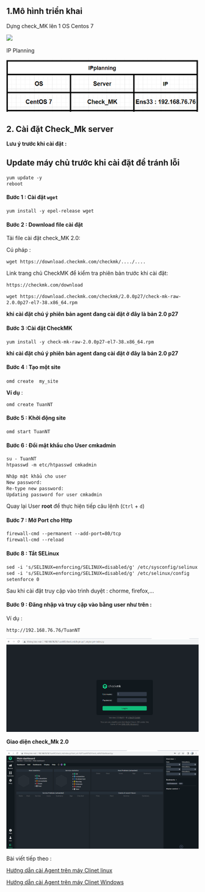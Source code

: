 ## 1.Mô hình triển khai

Dựng check_MK lên 1 OS Centos 7

<img src= https://i.imgur.com/7SAdZdJ.png width=50%>

IP Planning

![](../image/MK_setup_2.png)

## 2. Cài đặt Check_Mk server

**Lưu ý trước khi cài đặt :**

<h2>Update máy chủ trước khi cài đặt để tránh lỗi</h2>

```
yum update -y
reboot 
```



#### Bước 1 : Cài đặt ``wget``

```
yum install -y epel-release wget
```

#### Bước 2 : Download file cài đặt

Tải file cài đặt check_MK 2.0:

Cú pháp :

```
wget https://download.checkmk.com/checkmk/..../....
```
Link trang chủ CheckMK để kiểm tra phiên bản trước khi cài đặt:

```
https://checkmk.com/download
```

```
wget https://download.checkmk.com/checkmk/2.0.0p27/check-mk-raw-2.0.0p27-el7-38.x86_64.rpm
```

**khi cài đặt chú ý phiên bản agent đang cài đặt ở đây là bản 2.0 p27**

#### Bước 3 :Cài đặt CheckMK

```
yum install -y check-mk-raw-2.0.0p27-el7-38.x86_64.rpm
```
**khi cài đặt chú ý phiên bản agent đang cài đặt ở đây là bản 2.0 p27**

#### Bước 4 : Tạo một site 

`omd create  my_site `

**Ví dụ** :

``` 
omd create TuanNT
```

#### Bước 5 : Khởi động site

```
omd start TuanNT
```

#### Bước 6 : Đổi mật khẩu cho User **cmkadmin**

```
su - TuanNT
htpasswd -m etc/htpasswd cmkadmin
```

```
Nhập mật khẩu cho user
New password:
Re-type new password:
Updating password for user cmkadmin

```



Quay lại User **root** để thực hiện tiếp câu lệnh (`Ctrl` + `d`)

#### Bước 7 : Mở Port cho Http

```
firewall-cmd --permanent --add-port=80/tcp
firewall-cmd --reload
```

#### Bước 8 : Tắt SELinux

```
sed -i 's/SELINUX=enforcing/SELINUX=disabled/g' /etc/sysconfig/selinux
sed -i 's/SELINUX=enforcing/SELINUX=disabled/g' /etc/selinux/config
setenforce 0
```

Sau khi cài đặt truy cập vào trình duyệt : chorme, firefox,... 


#### Bước 9 : **Đăng nhập và truy cập vào bằng user như trên**  :

Ví dụ : 

```
http://192.168.76.76/TuanNT
```

![](../image/MK_setup_3.png)

**Giao diện check_Mk 2.0**

![](../image/MK_setup_4.png)

Bài viết tiếp theo : 

[Hướng dẫn cài Agent trên máy Clinet linux ](Set_up_agent_checkmk_Linux.md)

[Hướng dẫn cài Agent trên máy Clinet Windows](Set_up_agent_checkmk_Windows.md)